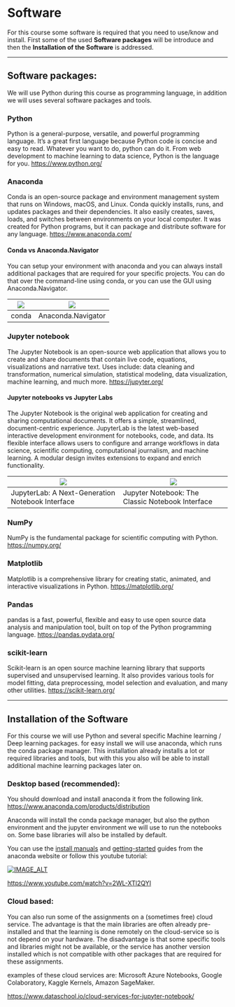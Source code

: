 # Software

For this course some software is required that you need to use/know and install.
First some of the used **Software packages** will be introduce and then the **Installation of the Software** is addressed.

---

## Software packages:

We will use Python during this course as programming language, in addition we will uses several software packages and tools.

### Python
Python is a general-purpose, versatile, and powerful programming language. It’s a great first language because Python code is concise and easy to read. Whatever you want to do, python can do it. From web development to machine learning to data science, Python is the language for you. https://www.python.org/

### Anaconda
Conda is an open-source package and environment management system that runs on Windows, macOS, and Linux. Conda quickly installs, runs, and updates packages and their dependencies. It also easily creates, saves, loads, and switches between environments on your local computer. It was created for Python programs, but it can package and distribute software for any language. https://www.anaconda.com/

#### Conda vs Anaconda.Navigator

You can setup your environment with anaconda and you can always install additional packages that are required for your specific projects. You can do that over the command-line using conda, or you can use the GUI using Anaconda.Navigator.

| ![](https://assets.anaconda.com/production/Products/distro02-a.png?w=700&q=80&auto=format&fit=crop&crop=focalpoint&fp-x=0.5&fp-y=0.5&dm=1648141889&s=cf0f76189199988679e3b8195489ba18) | ![](https://assets.anaconda.com/production/Products/Distro03.png?w=700&q=80&auto=format&fit=crop&crop=focalpoint&fp-x=0.5&fp-y=0.5&dm=1647546960&s=71ec759bbe7909f56d95b96c38718b73) |
| - | - |
| conda | Anaconda.Navigator  |

### Jupyter notebook

The Jupyter Notebook is an open-source web application that allows you to create and share documents that contain live code, equations, visualizations and narrative text. Uses include: data cleaning and transformation, numerical simulation, statistical modeling, data visualization, machine learning, and much more. https://jupyter.org/

#### Jupyter notebooks vs  Jupyter Labs

The Jupyter Notebook is the original web application for creating and sharing computational documents. It offers a simple, streamlined, document-centric experience.
JupyterLab is the latest web-based interactive development environment for notebooks, code, and data. Its flexible interface allows users to configure and arrange workflows in data science, scientific computing, computational journalism, and machine learning. A modular design invites extensions to expand and enrich functionality.


| ![](https://jupyter.org/assets/homepage/labpreview.webp) | ![](https://jupyter.org/assets/homepage/jupyterpreview.webp) |
| - | - |
| JupyterLab: A Next-Generation Notebook Interface | Jupyter Notebook: The Classic Notebook Interface |


### NumPy

NumPy is the fundamental package for scientific computing with Python.
https://numpy.org/

### Matplotlib

Matplotlib is a comprehensive library for creating static, animated, and interactive visualizations in Python. https://matplotlib.org/

### Pandas
pandas is a fast, powerful, flexible and easy to use open source data analysis and manipulation tool,
built on top of the Python programming language. https://pandas.pydata.org/

### scikit-learn
Scikit-learn is an open source machine learning library that supports supervised and unsupervised learning. It also provides various tools for model fitting, data preprocessing, model selection and evaluation, and many other utilities.
https://scikit-learn.org/

---

## Installation of the Software

For this course we will use Python and several specific Machine learning / Deep learning packages. for easy install we will use anaconda, which runs the conda package manager. This installation already installs a lot or required libraries and tools, but with this you also will be able to install additional machine learning packages later on.

### Desktop based (recommended):

You should download and install anaconda it from the following link.
https://www.anaconda.com/products/distribution

Anaconda will install the conda package manager, but also the python environment and the jupyter environment we will use to run the notebooks on. Some base libraries will also be installed by default.

You can use the [install manuals](https://docs.anaconda.com/anaconda/install/windows/) and [getting-started](https://docs.anaconda.com/anaconda/user-guide/getting-started/) guides from the anaconda website or follow this youtube tutorial:

[![IMAGE_ALT](https://img.youtube.com/vi/2WL-XTl2QYI/0.jpg)](https://www.youtube.com/watch?v=2WL-XTl2QYI)

https://www.youtube.com/watch?v=2WL-XTl2QYI






### Cloud based:

You can also run some of the assignments on a (sometimes free) cloud service.  The advantage is that the main libraries are often already pre-installed and that the learning is done remotely on the cloud-service so is not depend on your hardware. The disadvantage is that some specific tools and libraries might not be available, or the service has another version installed which is not compatible with other packages that are required for these assignments.

examples of these cloud services are: Microsoft Azure Notebooks, Google Colaboratory, Kaggle Kernels, Amazon SageMaker.

https://www.dataschool.io/cloud-services-for-jupyter-notebook/
